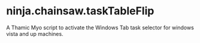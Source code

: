 ninja.chainsaw.taskTableFlip
============================

A Thamic Myo script to activate the Windows Tab task selector for windows vista and up machines.
